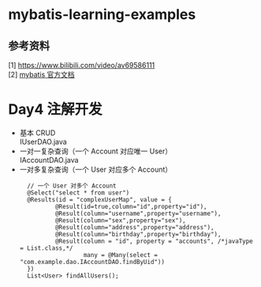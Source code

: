 # mybatis-learning-examples

## 参考资料
[1] https://www.bilibili.com/video/av69586111 <br />
[2] [mybatis 官方文档](https://mybatis.org/mybatis-3/zh/index.html)

# Day4 注解开发
- 基本 CRUD <br />
  IUserDAO.java
- 一对一复杂查询（一个 Account 对应唯一 User） <br />
  IAccountDAO.java
- 一对多复杂查询（一个 User 对应多个 Account）<br />
  ```$xslt
    // 一个 User 对多个 Account
    @Select("select * from user")
    @Results(id = "complexUserMap", value = {
            @Result(id=true,column="id",property="id"),
            @Result(column="username",property="username"),
            @Result(column="sex",property="sex"),
            @Result(column="address",property="address"),
            @Result(column="birthday",property="birthday"),
            @Result(column = "id", property = "accounts", /*javaType = List.class,*/
                    many = @Many(select = "com.example.dao.IAccountDAO.findByUid"))
    })
    List<User> findAllUsers();
    ```
  